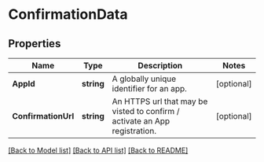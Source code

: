 # ConfirmationData

## Properties

Name | Type | Description | Notes
------------ | ------------- | ------------- | -------------
**AppId** | **string** | A globally unique identifier for an app. | [optional] 
**ConfirmationUrl** | **string** | An HTTPS url that may be visted to confirm / activate an App registration.  | [optional] 

[[Back to Model list]](../README.md#documentation-for-models) [[Back to API list]](../README.md#documentation-for-api-endpoints) [[Back to README]](../README.md)



